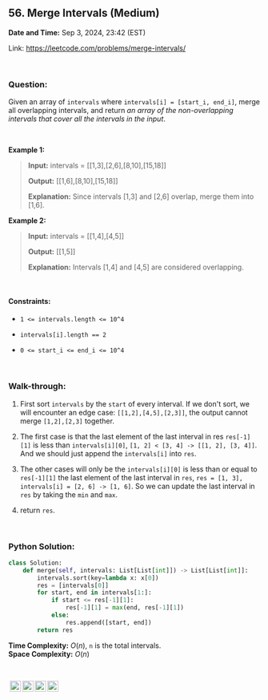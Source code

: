 ## 56. Merge Intervals (Medium)
**Date and Time:** Sep 3, 2024, 23:42 (EST)

Link: https://leetcode.com/problems/merge-intervals/

<br>

### Question:
Given an array of `intervals` where `intervals[i] = [start_i, end_i]`, merge all overlapping intervals, and return _an array of the non-overlapping intervals that cover all the intervals in the input_.

<br>

**Example 1:**
> **Input:** intervals = [[1,3],[2,6],[8,10],[15,18]]
> 
> **Output:** [[1,6],[8,10],[15,18]]
>
> **Explanation:** Since intervals [1,3] and [2,6] overlap, merge them into [1,6].

**Example 2:**
> **Input:** intervals = [[1,4],[4,5]]
> 
> **Output:** [[1,5]]
>
> **Explanation:** Intervals [1,4] and [4,5] are considered overlapping.

<br>

#### Constraints:
* `1 <= intervals.length <= 10^4`

* `intervals[i].length == 2`

* `0 <= start_i <= end_i <= 10^4`

<br>

### Walk-through: 
1. First sort `intervals` by the `start` of every interval. If we don't sort, we will encounter an edge case: `[[1,2],[4,5],[2,3]]`, the output cannot merge `[1,2],[2,3]` together.

2. The first case is that the last element of the last interval in res `res[-1][1]` is less than `intervals[i][0]`, `[1, 2] < [3, 4] -> [[1, 2], [3, 4]]`. And we should just append the `intervals[i]` into `res`.

3. The other cases will only be the `intervals[i][0]` is less than or equal to `res[-1][1]` the last element of the last interval in `res`, `res = [1, 3], intervals[i] = [2, 6] -> [1, 6]`. So we can update the last interval in `res` by taking the `min` and `max`. 

4. return `res`.

<br>

### Python Solution:
```python
class Solution:
    def merge(self, intervals: List[List[int]]) -> List[List[int]]:
        intervals.sort(key=lambda x: x[0])
        res = [intervals[0]]
        for start, end in intervals[1:]:
            if start <= res[-1][1]:
                res[-1][1] = max(end, res[-1][1])
            else:
                res.append([start, end])
        return res
```
**Time Complexity:** $O(n)$, `n` is the total intervals. <br>
**Space Complexity:** $O(n)$

<br>

<img style="height:22px!important;margin-left:3px;vertical-align:text-bottom;" src="https://mirrors.creativecommons.org/presskit/icons/cc.svg?ref=chooser-v1" alt="CC BY-NC-SA" title="CC BY-NC-SA"><img style="height:22px!important;margin-left:3px;vertical-align:text-bottom;" src="https://mirrors.creativecommons.org/presskit/icons/by.svg?ref=chooser-v1" alt="BY: credit must be given to the creator" title="BY: credit must be given to the creator"><img style="height:22px!important;margin-left:3px;vertical-align:text-bottom;" src="https://mirrors.creativecommons.org/presskit/icons/nc.svg?ref=chooser-v1" alt="NC: Only noncommercial uses of the work are permitted" title="NC: Only noncommercial uses of the work are permitted"><img style="height:22px!important;margin-left:3px;vertical-align:text-bottom;" src="https://mirrors.creativecommons.org/presskit/icons/sa.svg?ref=chooser-v1" alt="SA: Adaptations must be shared under the same terms" title="SA: Adaptations must be shared under the same terms">